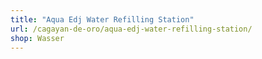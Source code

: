 ```yaml
---
title: "Aqua Edj Water Refilling Station"
url: /cagayan-de-oro/aqua-edj-water-refilling-station/
shop: Wasser
---
```

